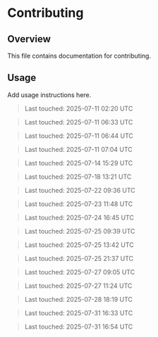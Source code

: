 # Contributing

## Overview

This file contains documentation for contributing.

## Usage

Add usage instructions here.

> Last touched: 2025-07-11 02:20 UTC

> Last touched: 2025-07-11 06:33 UTC

> Last touched: 2025-07-11 06:44 UTC

> Last touched: 2025-07-11 07:04 UTC

> Last touched: 2025-07-14 15:29 UTC

> Last touched: 2025-07-18 13:21 UTC

> Last touched: 2025-07-22 09:36 UTC

> Last touched: 2025-07-23 11:48 UTC

> Last touched: 2025-07-24 16:45 UTC

> Last touched: 2025-07-25 09:39 UTC

> Last touched: 2025-07-25 13:42 UTC

> Last touched: 2025-07-25 21:37 UTC

> Last touched: 2025-07-27 09:05 UTC

> Last touched: 2025-07-27 11:24 UTC

> Last touched: 2025-07-28 18:19 UTC

> Last touched: 2025-07-31 16:33 UTC

> Last touched: 2025-07-31 16:54 UTC
